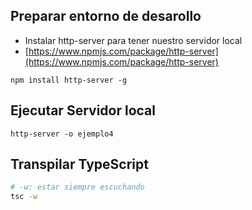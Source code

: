 ## Preparar entorno de desarollo
- Instalar http-server para tener nuestro servidor local
- [https://www.npmjs.com/package/http-server](https://www.npmjs.com/package/http-server)
```
npm install http-server -g
```

## Ejecutar Servidor local
```
http-server -o ejemplo4
```

## Transpilar TypeScript 
```bash
# -w: estar siempre escuchando
tsc -w
```

